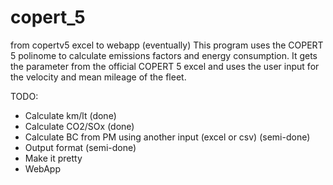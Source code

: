 # copert_5
from copertv5 excel to webapp (eventually)
This program uses the COPERT 5 polinome to calculate emissions factors and energy consumption. It gets the parameter from the official COPERT 5 excel
and uses the user input for the velocity and mean mileage of the fleet.

TODO: 
- Calculate km/lt (done)
- Calculate CO2/SOx (done)
- Calculate BC from PM using another input (excel or csv) (semi-done)
- Output format (semi-done)
- Make it pretty 
- WebApp
